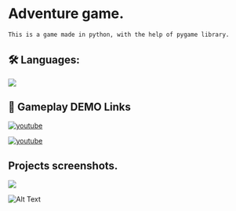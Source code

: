
# Adventure game.

```bash
This is a game made in python, with the help of pygame library.
```


## 🛠 Languages:
![](https://img.shields.io/badge/-python-white?logo=python&logoColor=blue&style=flat)


## 🔗 Gameplay DEMO Links

[![youtube](https://img.shields.io/badge/Youtube-0A66C2?style=for-the-badge&color=white&logo=youtube&logoColor=red)](https://www.youtube.com/watch?v=v7JpqhdFdw0)

[![youtube](https://img.shields.io/badge/Youtube-0A66C2?style=for-the-badge&color=white&logo=youtube&logoColor=red)](https://www.youtube.com/watch?v=aBKu4UhDAYw)



## Projects screenshots.

![](https://imgur.com/a/7Im2p4w)

![Alt Text](https://imgur.com/5WbWYTf)


